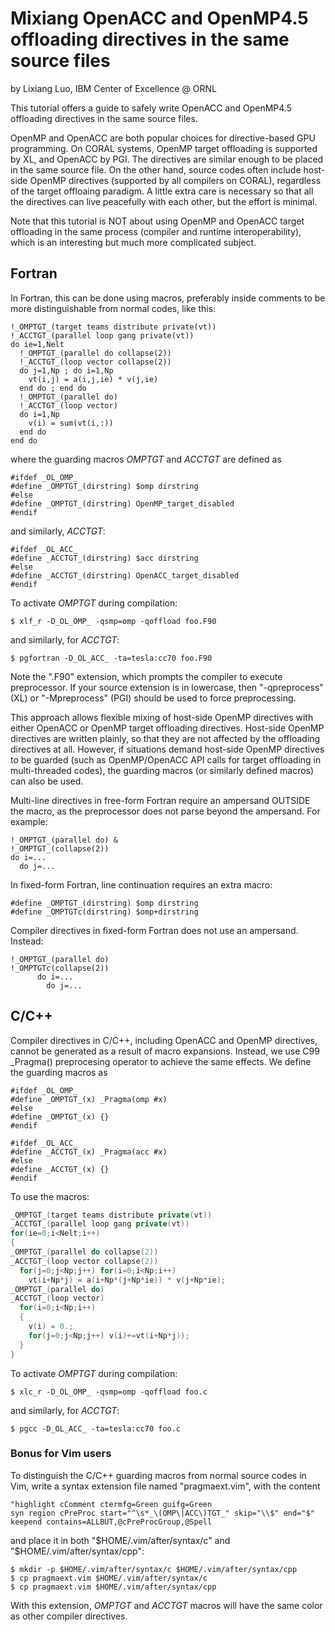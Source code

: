# Mixiang OpenACC and OpenMP4.5 offloading directives in the same source files
by Lixiang Luo, IBM Center of Excellence @ ORNL

This tutorial offers a guide to safely write OpenACC and OpenMP4.5 offloading directives in the same source files.

OpenMP and OpenACC are both popular choices for directive-based GPU programming. On CORAL systems, OpenMP target offloading is supported by XL, and OpenACC by PGI. The directives are similar enough to be placed in the same source file. On the other hand, source codes often include host-side OpenMP directives (supported by all compilers on CORAL), regardless of the target offloaing paradigm. A little extra care is necessary so that all the directives can live peacefully with each other, but the effort is minimal.

Note that this tutorial is NOT about using OpenMP and OpenACC target offloading in the same process (compiler and runtime interoperability), which is an interesting but much more complicated subject.

## Fortran
In Fortran, this can be done using macros, preferably inside comments to be more distinguishable from normal codes, like this:
```Fortran
!_OMPTGT_(target teams distribute private(vt))
!_ACCTGT_(parallel loop gang private(vt))
do ie=1,Nelt
  !_OMPTGT_(parallel do collapse(2))
  !_ACCTGT_(loop vector collapse(2))
  do j=1,Np ; do i=1,Np
    vt(i,j) = a(i,j,ie) * v(j,ie)
  end do ; end do
  !_OMPTGT_(parallel do)
  !_ACCTGT_(loop vector)
  do i=1,Np
    v(i) = sum(vt(i,:))
  end do
end do
```
where the guarding macros _OMPTGT_ and _ACCTGT_ are defined as
```
#ifdef _OL_OMP_
#define _OMPTGT_(dirstring) $omp dirstring
#else
#define _OMPTGT_(dirstring) OpenMP_target_disabled
#endif
```
and similarly, _ACCTGT_:
```
#ifdef _OL_ACC_
#define _ACCTGT_(dirstring) $acc dirstring
#else
#define _ACCTGT_(dirstring) OpenACC_target_disabled
#endif
```
To activate _OMPTGT_ during compilation:
```
$ xlf_r -D_OL_OMP_ -qsmp=omp -qoffload foo.F90
```
and similarly, for _ACCTGT_:
```
$ pgfortran -D_OL_ACC_ -ta=tesla:cc70 foo.F90
```
Note the ".F90" extension, which prompts the compiler to execute preprocessor. If your source extension is in lowercase, then "-qpreprocess" (XL) or "-Mpreprocess" (PGI) should be used to force preprocessing.

This approach allows flexible mixing of host-side OpenMP directives with either OpenACC or OpenMP target offloading directives. Host-side OpenMP directives are written plainly, so that they are not affected by the offloading directives at all. However, if situations demand host-side OpenMP directives to be guarded (such as OpenMP/OpenACC API calls for target offloading in multi-threaded codes), the guarding macros (or similarly defined macros) can also be used.

Multi-line directives in free-form Fortran require an ampersand OUTSIDE the macro, as the preprocessor does not parse beyond the ampersand. For example:
```Fortran
!_OMPTGT_(parallel do) &
!_OMPTGT_(collapse(2))
do i=...
  do j=...
```

In fixed-form Fortran, line continuation requires an extra macro:
```
#define _OMPTGT_(dirstring) $omp dirstring
#define _OMPTGTc(dirstring) $omp+dirstring
```

Compiler directives in fixed-form Fortran does not use an ampersand. Instead:
```
!_OMPTGT_(parallel do)
!_OMPTGTc(collapse(2))
      do i=...
        do j=...
```

## C/C++
Compiler directives in C/C++, including OpenACC and OpenMP directives, cannot be generated as a result of macro expansions. Instead, we use C99 _Pragma() preprocesing operator to achieve the same effects. We define the guarding macros as
```
#ifdef _OL_OMP_
#define _OMPTGT_(x) _Pragma(omp #x)
#else
#define _OMPTGT_(x) {}
#endif

#ifdef _OL_ACC_
#define _ACCTGT_(x) _Pragma(acc #x)
#else
#define _ACCTGT_(x) {}
#endif
```

To use the macros:
```C++
_OMPTGT_(target teams distribute private(vt))
_ACCTGT_(parallel loop gang private(vt))
for(ie=0;i<Nelt;i++)
{
_OMPTGT_(parallel do collapse(2))
_ACCTGT_(loop vector collapse(2))
  for(j=0;j<Np;j++) for(i=0;i<Np;i++)
    vt(i+Np*j) = a(i+Np*(j+Np*ie)) * v(j+Np*ie);
_OMPTGT_(parallel do)
_ACCTGT_(loop vector)
  for(i=0;i<Np;i++)
  {
    v(i) = 0.;
    for(j=0;j<Np;j++) v(i)+=vt(i+Np*j));
  }
}
```
To activate _OMPTGT_ during compilation:
```
$ xlc_r -D_OL_OMP_ -qsmp=omp -qoffload foo.c
```
and similarly, for _ACCTGT_:

```
$ pgcc -D_OL_ACC_ -ta=tesla:cc70 foo.c
```

### Bonus for Vim users
To distinguish the C/C++ guarding macros from normal source codes in Vim, write a syntax extension file named "pragmaext.vim", with the content
```Vim
"highlight cComment ctermfg=Green guifg=Green
syn region cPreProc start="^\s*_\(OMP\|ACC\)TGT_" skip="\\$" end="$" keepend contains=ALLBUT,@cPreProcGroup,@Spell
```
and place it in both "$HOME/.vim/after/syntax/c" and "$HOME/.vim/after/syntax/cpp":
```
$ mkdir -p $HOME/.vim/after/syntax/c $HOME/.vim/after/syntax/cpp
$ cp pragmaext.vim $HOME/.vim/after/syntax/c
$ cp pragmaext.vim $HOME/.vim/after/syntax/cpp
```
With this extension, _OMPTGT_ and _ACCTGT_ macros will have the same color as other compiler directives.

